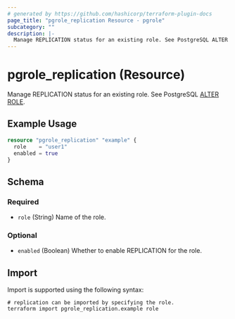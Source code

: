```yaml
---
# generated by https://github.com/hashicorp/terraform-plugin-docs
page_title: "pgrole_replication Resource - pgrole"
subcategory: ""
description: |-
  Manage REPLICATION status for an existing role. See PostgreSQL ALTER ROLE https://www.postgresql.org/docs/current/sql-alterrole.html.
---
```


# pgrole_replication (Resource)

Manage REPLICATION status for an existing role. See PostgreSQL [ALTER ROLE](https://www.postgresql.org/docs/current/sql-alterrole.html).

## Example Usage

```terraform
resource "pgrole_replication" "example" {
  role    = "user1"
  enabled = true
}
```

<!-- schema generated by tfplugindocs -->
## Schema

### Required

- `role` (String) Name of the role.

### Optional

- `enabled` (Boolean) Whether to enable REPLICATION for the role.

## Import

Import is supported using the following syntax:

```shell
# replication can be imported by specifying the role.
terraform import pgrole_replication.example role
```
